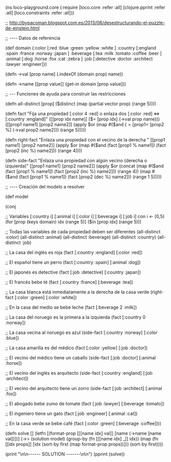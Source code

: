 (ns loco-playground.core
  (:require [loco.core :refer :all]
            [clojure.pprint :refer :all]
            [loco.constraints :refer :all]))

;; http://bypacoman.blogspot.com.es/2013/08/desestructurando-el-puzzle-de-einstein.html

;; ---- Datos de referencia

(def domain
  {:color    [:red       :blue   :green     :yellow :white   ]
   :country  [:england   :spain  :france    :norway :japan   ]
   :beverage [:tea       :milk   :tomato    :coffee :beer    ]
   :animal   [:dog       :horse  :fox       :cat    :zebra   ]
   :job      [:detective :doctor :architect :lawyer :engineer]})

(defn ->val [prop name]
  (.indexOf (domain prop) name))

(defn ->name [[prop value]]
  (get-in domain [prop value]))

;; --- Funciones de ayuda para construir las restricciones

(defn all-distinct [prop]
  ($distinct (map (partial vector prop) (range 5))))

(defn fact
  "Fija una propiedad [:color 4 :red] o enlaza dos [:color :red] <=> [:country :england]"
  ([[prop idx name]]
   ($= [prop idx] (->val prop name)))
  ([[prop1 name1] [prop2 name2]]
   (apply $or (map #($and ($= [prop1 %] (->val prop1 name1)) ($= [prop2 %] (->val prop2 name2)))
                   (range 5)))))

(defn right-fact
  "Enlaza una propiedad con el vecino de la derecha "
  [[prop1 name1] [prop2 name2]]
  (apply $or (map #($and (fact [prop1 % name1]) (fact [prop2 (inc %) name2])) (range 4))))

(defn side-fact 
  "Enlaza una propiedad con algún vecino (derecha o izquierda)"
  [[prop1 name1] [prop2 name2]]
  (apply $or
         (concat
          (map #($and (fact [prop1 % name1]) (fact [prop2 (inc %) name2])) (range 4))
          (map #($and (fact [prop1 % name1]) (fact [prop2 (dec %) name2])) (range 1 5)))))


;; ---- Creación del modelo a resolver

(def model

  (conj

   ;; Variables [:country i] [:animal i] [:color i] [:beverage i] [:job i] con i <- [0,5)
   (for [prop (keys domain)
         idx (range 5)]
     ($in [prop idx] (range 5)))

   ;; Todas las variables de cada propiedad deben ser diferentes
   (all-distinct :color)
   (all-distinct :animal)
   (all-distinct :beverage)
   (all-distinct :country)
   (all-distinct :job)

   ;; La casa del inglés es roja
   (fact [:country :england] [:color :red])
   
   ;; El español tiene un perro
   (fact [:country :spain] [:animal :dog])
   
   ;; El japonés es detective
   (fact [:job :detective] [:country :japan])
   
   ;; El francés bebe té
   (fact [:country :france] [:beverage :tea])
   
   ;; La casa blanca está inmediatamente a la derecha de la casa verde
   (right-fact [:color :green] [:color :white])
   
   ;; En la casa del medio se bebe leche
   (fact [:beverage 2 :milk])
   
   ;; La casa del noruego es la primera a la izquierda
   (fact [:country 0 :norway])
   
   ;; La casa vecina al noruego es azul
   (side-fact [:country :norway] [:color :blue])
   
   ;; La casa amarilla es del médico
   (fact [:color :yellow] [:job :doctor])
   
   ;; El vecino del médico tiene un caballo
   (side-fact [:job :doctor] [:animal :horse])
   
   ;; El vecino del inglés es arquitecto
   (side-fact [:country :england] [:job :architect])
   
   ;; El vecino del arquitecto tiene un zorro
   (side-fact [:job :architect] [:animal :fox])
   
   ;; El abogado bebe zumo de tomate
   (fact [:job :lawyer] [:beverage :tomato])
   
   ;; El ingeniero tiene un gato
   (fact [:job :engineer] [:animal :cat])
   
   ;; En la casa verde se bebe café
   (fact [:color :green] [:beverage :coffee])))


(defn solve []
  (letfn [(format-prop [[[name idx] val]]
            [name (->name [name val])])]
    (->> (solution model)
         (group-by (fn [[[name idx] _]] idx))
         (map (fn [[idx props]] [idx (sort-by first (map format-prop props))]))
         (sort-by first))))

(print "\n\n------ SOLUTION -------\n\n")
(pprint (solve))

